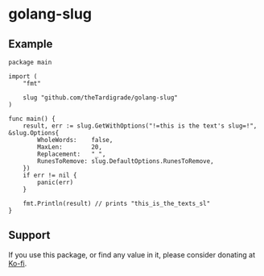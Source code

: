 # golang-slug

## Example

```golang
package main

import (
	"fmt"

	slug "github.com/theTardigrade/golang-slug"
)

func main() {
	result, err := slug.GetWithOptions("!=this is the text's slug=!", &slug.Options{
		WholeWords:    false,
		MaxLen:        20,
		Replacement:   "_",
		RunesToRemove: slug.DefaultOptions.RunesToRemove,
	})
	if err != nil {
		panic(err)
	}

	fmt.Println(result) // prints "this_is_the_texts_sl"
}
```

## Support

If you use this package, or find any value in it, please consider donating at [Ko-fi](https://ko-fi.com/thetardigrade).
